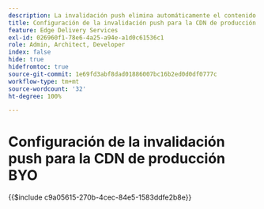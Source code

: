 ```yaml
---
description: La invalidación push elimina automáticamente el contenido en la CDN de producción del cliente (p. ej. www.sudominio.com), cada vez que un autor publica cambios de contenido.
title: Configuración de la invalidación push para la CDN de producción BYO
feature: Edge Delivery Services
exl-id: 026960f1-78e6-4a25-a94e-a1d0c61536c1
role: Admin, Architect, Developer
index: false
hide: true
hidefromtoc: true
source-git-commit: 1e69fd3abf8dad01886007bc16b2ed0d0df0777c
workflow-type: tm+mt
source-wordcount: '32'
ht-degree: 100%

---
```


# Configuración de la invalidación push para la CDN de producción BYO

{{$include c9a05615-270b-4cec-84e5-1583ddfe2b8e}}
